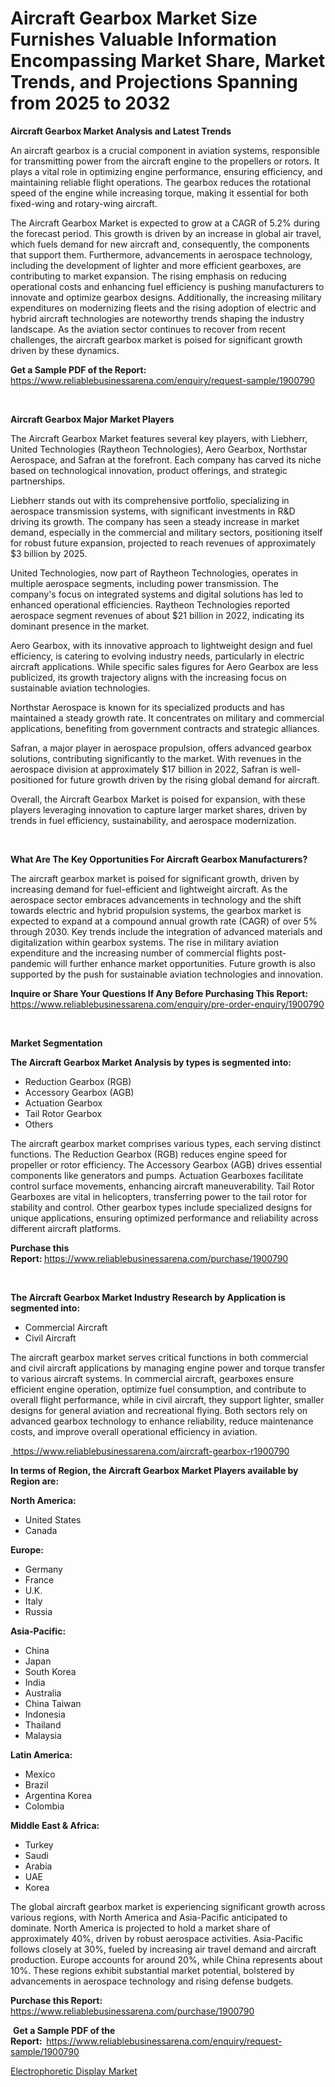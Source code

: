 <p><h1>Aircraft Gearbox Market Size Furnishes Valuable Information Encompassing Market Share, Market Trends, and Projections Spanning from 2025 to 2032</h1></p><p><strong>Aircraft Gearbox Market Analysis and Latest Trends</strong></p>
<p><p>An aircraft gearbox is a crucial component in aviation systems, responsible for transmitting power from the aircraft engine to the propellers or rotors. It plays a vital role in optimizing engine performance, ensuring efficiency, and maintaining reliable flight operations. The gearbox reduces the rotational speed of the engine while increasing torque, making it essential for both fixed-wing and rotary-wing aircraft.</p><p>The Aircraft Gearbox Market is expected to grow at a CAGR of 5.2% during the forecast period. This growth is driven by an increase in global air travel, which fuels demand for new aircraft and, consequently, the components that support them. Furthermore, advancements in aerospace technology, including the development of lighter and more efficient gearboxes, are contributing to market expansion. The rising emphasis on reducing operational costs and enhancing fuel efficiency is pushing manufacturers to innovate and optimize gearbox designs. Additionally, the increasing military expenditures on modernizing fleets and the rising adoption of electric and hybrid aircraft technologies are noteworthy trends shaping the industry landscape. As the aviation sector continues to recover from recent challenges, the aircraft gearbox market is poised for significant growth driven by these dynamics.</p></p>
<p><strong>Get a Sample PDF of the Report:&nbsp;</strong> <a href="https://www.reliablebusinessarena.com/enquiry/request-sample/1900790?utm_campaign=2262&utm_medium=2&utm_source=Github&utm_content=ia&utm_term=16022025&utm_id=aircraft-gearbox">https://www.reliablebusinessarena.com/enquiry/request-sample/1900790</a></p>
<p>&nbsp;</p>
<p><strong>Aircraft Gearbox Major Market Players</strong></p>
<p><p>The Aircraft Gearbox Market features several key players, with Liebherr, United Technologies (Raytheon Technologies), Aero Gearbox, Northstar Aerospace, and Safran at the forefront. Each company has carved its niche based on technological innovation, product offerings, and strategic partnerships.</p><p>Liebherr stands out with its comprehensive portfolio, specializing in aerospace transmission systems, with significant investments in R&D driving its growth. The company has seen a steady increase in market demand, especially in the commercial and military sectors, positioning itself for robust future expansion, projected to reach revenues of approximately $3 billion by 2025.</p><p>United Technologies, now part of Raytheon Technologies, operates in multiple aerospace segments, including power transmission. The company's focus on integrated systems and digital solutions has led to enhanced operational efficiencies. Raytheon Technologies reported aerospace segment revenues of about $21 billion in 2022, indicating its dominant presence in the market.</p><p>Aero Gearbox, with its innovative approach to lightweight design and fuel efficiency, is catering to evolving industry needs, particularly in electric aircraft applications. While specific sales figures for Aero Gearbox are less publicized, its growth trajectory aligns with the increasing focus on sustainable aviation technologies.</p><p>Northstar Aerospace is known for its specialized products and has maintained a steady growth rate. It concentrates on military and commercial applications, benefiting from government contracts and strategic alliances.</p><p>Safran, a major player in aerospace propulsion, offers advanced gearbox solutions, contributing significantly to the market. With revenues in the aerospace division at approximately $17 billion in 2022, Safran is well-positioned for future growth driven by the rising global demand for aircraft.</p><p>Overall, the Aircraft Gearbox Market is poised for expansion, with these players leveraging innovation to capture larger market shares, driven by trends in fuel efficiency, sustainability, and aerospace modernization.</p></p>
<p>&nbsp;</p>
<p><strong>What Are The Key Opportunities For Aircraft Gearbox Manufacturers?</strong></p>
<p><p>The aircraft gearbox market is poised for significant growth, driven by increasing demand for fuel-efficient and lightweight aircraft. As the aerospace sector embraces advancements in technology and the shift towards electric and hybrid propulsion systems, the gearbox market is expected to expand at a compound annual growth rate (CAGR) of over 5% through 2030. Key trends include the integration of advanced materials and digitalization within gearbox systems. The rise in military aviation expenditure and the increasing number of commercial flights post-pandemic will further enhance market opportunities. Future growth is also supported by the push for sustainable aviation technologies and innovation.</p></p>
<p><strong>Inquire or Share Your Questions If Any Before Purchasing This Report:</strong> <a href="https://www.reliablebusinessarena.com/enquiry/pre-order-enquiry/1900790?utm_campaign=2262&utm_medium=2&utm_source=Github&utm_content=ia&utm_term=16022025&utm_id=aircraft-gearbox">https://www.reliablebusinessarena.com/enquiry/pre-order-enquiry/1900790</a></p>
<p>&nbsp;</p>
<p><strong>Market Segmentation</strong></p>
<p><strong>The Aircraft Gearbox Market Analysis by types is segmented into:</strong></p>
<p><ul><li>Reduction Gearbox (RGB)</li><li>Accessory Gearbox (AGB)</li><li>Actuation Gearbox</li><li>Tail Rotor Gearbox</li><li>Others</li></ul></p>
<p><p>The aircraft gearbox market comprises various types, each serving distinct functions. The Reduction Gearbox (RGB) reduces engine speed for propeller or rotor efficiency. The Accessory Gearbox (AGB) drives essential components like generators and pumps. Actuation Gearboxes facilitate control surface movements, enhancing aircraft maneuverability. Tail Rotor Gearboxes are vital in helicopters, transferring power to the tail rotor for stability and control. Other gearbox types include specialized designs for unique applications, ensuring optimized performance and reliability across different aircraft platforms.</p></p>
<p><strong>Purchase this Report:&nbsp;</strong><a href="https://www.reliablebusinessarena.com/purchase/1900790?utm_campaign=2262&utm_medium=2&utm_source=Github&utm_content=ia&utm_term=16022025&utm_id=aircraft-gearbox">https://www.reliablebusinessarena.com/purchase/1900790</a></p>
<p>&nbsp;</p>
<p><strong>The Aircraft Gearbox Market Industry Research by Application is segmented into:</strong></p>
<p><ul><li>Commercial Aircraft</li><li>Civil Aircraft</li></ul></p>
<p><p>The aircraft gearbox market serves critical functions in both commercial and civil aircraft applications by managing engine power and torque transfer to various aircraft systems. In commercial aircraft, gearboxes ensure efficient engine operation, optimize fuel consumption, and contribute to overall flight performance, while in civil aircraft, they support lighter, smaller designs for general aviation and recreational flying. Both sectors rely on advanced gearbox technology to enhance reliability, reduce maintenance costs, and improve overall operational efficiency in aviation.</p></p>
<p><a href="https://www.reliablebusinessarena.com/aircraft-gearbox-r1900790?utm_campaign=2262&utm_medium=2&utm_source=Github&utm_content=ia&utm_term=16022025&utm_id=aircraft-gearbox">&nbsp;https://www.reliablebusinessarena.com/aircraft-gearbox-r1900790</a></p>
<p><strong>In terms of Region, the Aircraft Gearbox Market Players available by Region are:</strong></p>
<p>
    <p> <strong> North America: </strong>
        <ul>
            <li>United States</li>
            <li>Canada</li>
        </ul>
        </p> 
    <p> <strong> Europe: </strong>
        <ul>
            <li>Germany</li>
            <li>France</li>
            <li>U.K.</li>
            <li>Italy</li>
            <li>Russia</li>
        </ul>
        </p> 
    <p> <strong> Asia-Pacific: </strong>
        <ul>
            <li>China</li>
            <li>Japan</li>
            <li>South Korea</li>
            <li>India</li>
            <li>Australia</li>
            <li>China Taiwan</li>
            <li>Indonesia</li>
            <li>Thailand</li>
            <li>Malaysia</li>
        </ul>
        </p> 
    <p> <strong> Latin America: </strong>
        <ul>
            <li>Mexico</li>
            <li>Brazil</li>
            <li>Argentina Korea</li>
            <li>Colombia</li>
        </ul>
        </p> 
    <p> <strong> Middle East & Africa: </strong>
        <ul>
            <li>Turkey</li>
            <li>Saudi</li>
            <li>Arabia</li>
            <li>UAE</li>
            <li>Korea</li>
        </ul>
    </p>
    </p>
<p><p>The global aircraft gearbox market is experiencing significant growth across various regions, with North America and Asia-Pacific anticipated to dominate. North America is projected to hold a market share of approximately 40%, driven by robust aerospace activities. Asia-Pacific follows closely at 30%, fueled by increasing air travel demand and aircraft production. Europe accounts for around 20%, while China represents about 10%. These regions exhibit substantial market potential, bolstered by advancements in aerospace technology and rising defense budgets.</p></p>
<p><strong>Purchase this Report: </strong><a href="https://www.reliablebusinessarena.com/purchase/1900790?utm_campaign=2262&utm_medium=2&utm_source=Github&utm_content=ia&utm_term=16022025&utm_id=aircraft-gearbox">https://www.reliablebusinessarena.com/purchase/1900790</a></p>
<p>&nbsp;<strong>Get a Sample PDF of the Report:&nbsp;&nbsp;</strong><a href="https://www.reliablebusinessarena.com/enquiry/request-sample/1900790?utm_campaign=2262&utm_medium=2&utm_source=Github&utm_content=ia&utm_term=16022025&utm_id=aircraft-gearbox">https://www.reliablebusinessarena.com/enquiry/request-sample/1900790</a></p>
<p><strong></strong></p>
<p><p><a href="https://github.com/leopardmicheal7019/Market-Research-Report-List-1/blob/main/electrophoretic-display-market.md?utm_campaign=2262&utm_medium=2&utm_source=Github&utm_content=ia&utm_term=16022025&utm_id=aircraft-gearbox">Electrophoretic Display Market</a></p></p>